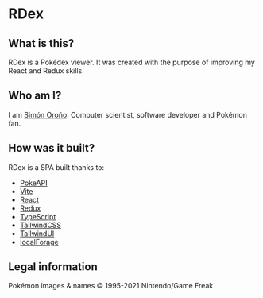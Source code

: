 # RDex

## What is this?

RDex is a Pokédex viewer. It was created with the purpose of improving my React and Redux skills.

## Who am I?

I am [Simón Oroño](https://simonorono.com). Computer scientist, software developer and Pokémon fan.

## How was it built?

RDex is a SPA built thanks to:

* [PokeAPI](https://pokeapi.co/)
* [Vite](https://vitejs.dev/)
* [React](https://reactjs.org/)
* [Redux](https://redux.js.org/)
* [TypeScript](https://www.typescriptlang.org/)
* [TailwindCSS](https://www.tailwindcss.com/)
* [TailwindUI](https://tailwindui.com/)
* [localForage](https://localforage.github.io/localForage/)

## Legal information

Pokémon images & names © 1995-2021 Nintendo/Game Freak

